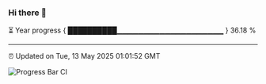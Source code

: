 ### Hi there 👋

⏳ Year progress { ██████████▁▁▁▁▁▁▁▁▁▁▁▁▁▁▁▁▁▁▁▁ } 36.18 %

---

⏰ Updated on Tue, 13 May 2025 01:01:52 GMT

![Progress Bar CI](https://github.com/code-lakshay/GitHub-Actions-Demo/workflows/Progress%20Bar%20CI/badge.svg)
